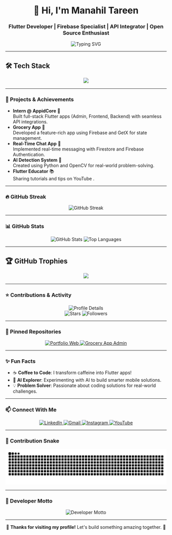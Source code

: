 <div align="center">
  <h1>👋 Hi, I'm Manahil Tareen</h1>
  <h3>Flutter Developer | Firebase Specialist | API Integrator | Open Source Enthusiast</h3>

  <p>
    <img src="https://readme-typing-svg.demolab.com?font=JetBrains+Mono&size=20&duration=3000&pause=1000&center=true&vCenter=true&width=500&lines=BS+CS+Student+%F0%9F%8E%93;Building+Mobile+Apps+with+Flutter+%F0%9F%93%B1;Mastering+Firebase+%26+REST+APIs;Exploring+AI+%26+Python+for+Innovation" alt="Typing SVG" />
  </p>
</div>

---
## 🛠️ Tech Stack
<p align="center">
  <img src="https://skillicons.dev/icons?i=dart,flutter,firebase,sqlite,python,cpp,git,github,postman" />
</p>


---

### 🌟 Projects & Achievements
- **Intern @ AppidCore** 🚀  
  Built full-stack Flutter apps (Admin, Frontend, Backend) with seamless API integrations.
- **Grocery App** 🛒  
  Developed a feature-rich app using Firebase and GetX for state management.
- **Real-Time Chat App** 💬  
  Implemented real-time messaging with Firestore and Firebase Authentication.
- **AI Detection System** 🤖  
  Created using Python and OpenCV for real-world problem-solving.
- **Flutter Educator** 📚  
  Sharing tutorials and tips on YouTube [](https://www.youtube.com/@codewithmanahil).

---

### 🔥 GitHub Streak
<div align="center">
  <img src="https://streak-stats.demolab.com?user=Manahiltareen&theme=highcontrast&hide_border=true&card_width=450" alt="GitHub Streak" />
</div>

---

### 📊 GitHub Stats
<div align="center">
  <img src="https://github-readme-stats.vercel.app/api?username=ManahilTareen&show_icons=true&theme=dracula&hide_border=true&count_private=true&cache_seconds=1800" height="180" alt="GitHub Stats" />
  <img src="https://github-readme-stats.vercel.app/api/top-langs/?username=Manahiltareen&layout=compact&theme=dracula&hide_border=true" height="180" alt="Top Languages" />
</div>

---

## 🏆 GitHub Trophies
<p align="center">
  <img src="https://github-profile-trophy.vercel.app/?username=Ziauddin-developer&theme=onedark&column=4&margin-w=10&margin-h=10" />
</p>

---

### ⭐ Contributions & Activity
<div align="center">
  <img src="https://github-profile-summary-cards.vercel.app/api/cards/profile-details?username=Manahiltareen&theme=dracula" alt="Profile Details" />
  <br/>
  <img src="https://img.shields.io/github/stars/Manahiltareen?affiliations=OWNER&style=flat-square&logo=github&color=FFD700" alt="Stars" />
  <img src="https://img.shields.io/github/followers/Manahiltareen?style=flat-square&logo=github&color=1E90FF" alt="Followers" />
<!--   <img src="https://img.shields.io/github/commit-activity/y/Manahiltareen?style=flat-square&logo=github&color=32CD32" alt="Commit Activity" /> -->
</div>

---

### 🚀 Pinned Repositories
<div align="center">
  <a href="https://github.com/Manahiltareen/portfolio_web">
    <img src="https://github-readme-stats.vercel.app/api/pin/?username=Manahiltareen&repo=portfolio_web&theme=dracula&hide_border=true" alt="Portfolio Web" />
  </a>
  <a href="https://github.com/Manahiltareen/Grocery-App-Admin-Side">
    <img src="https://github-readme-stats.vercel.app/api/pin/?username=Manahiltareen&repo=Grocery-App-Admin-Side&theme=dracula&hide_border=true" alt="Grocery App Admin" />
  </a>
</div>

---

### ✨ Fun Facts
- ☕ **Coffee to Code**: I transform caffeine into Flutter apps!  
- 🤖 **AI Explorer**: Experimenting with AI to build smarter mobile solutions.  
- 💡 **Problem Solver**: Passionate about coding solutions for real-world challenges.

---

### 📫 Connect With Me
<div align="center">
  <a href="https://www.linkedin.com/in/manahil-tareen-3b8870308">
    <img src="https://img.shields.io/badge/LinkedIn-0A66C2?style=flat-square&logo=linkedin&logoColor=white" alt="LinkedIn" />
  </a>
  <a href="mailto:manahiltareen44@example.com">
    <img src="https://img.shields.io/badge/Gmail-D14836?style=flat-square&logo=gmail&logoColor=white" alt="Gmail" />
  </a>
  <a href="https://www.instagram.com/codewithmanahil">
    <img src="https://img.shields.io/badge/Instagram-E4405F?style=flat-square&logo=instagram&logoColor=white" alt="Instagram" />
  </a>
  <a href="https://www.youtube.com/@codewithmanahil">
    <img src="https://img.shields.io/badge/YouTube-FF0000?style=flat-square&logo=youtube&logoColor=white" alt="YouTube" />
  </a>
</div>

---

### 🐍 Contribution Snake
<div align="center">
  <img src="https://raw.githubusercontent.com/Manahiltareen/Manahiltareen/output/github-contribution-grid-snake.svg" alt="Contribution Snake" />
</div>

---

### 💬 Developer Motto
<div align="center">
  <img src="https://readme-typing-svg.demolab.com?font=JetBrains+Mono&size=18&duration=4000&pause=1000&center=true&vCenter=true&width=600&lines=Code+with+Passion.;Create+with+Purpose.;Conquer+with+Innovation." alt="Developer Motto" />
</div>

---

<div align="center">
  <p>🌟 <b>Thanks for visiting my profile!</b> Let's build something amazing together. 🚀</p>
</div>
